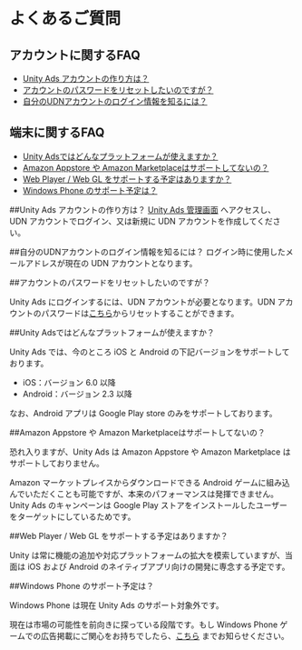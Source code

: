 # よくあるご質問
## アカウントに関するFAQ

- [Unity Ads アカウントの作り方は？](https://github.com/unity3d-jp/unityads-help-jp/wiki/general-faq#unity-ads-%E3%82%A2%E3%82%AB%E3%82%A6%E3%83%B3%E3%83%88%E3%81%AE%E4%BD%9C%E3%82%8A%E6%96%B9%E3%81%AF)
- [アカウントのパスワードをリセットしたいのですが？](https://github.com/unity3d-jp/unityads-help-jp/wiki/general-faq#%E3%82%A2%E3%82%AB%E3%82%A6%E3%83%B3%E3%83%88%E3%81%AE%E3%83%91%E3%82%B9%E3%83%AF%E3%83%BC%E3%83%89%E3%82%92%E3%83%AA%E3%82%BB%E3%83%83%E3%83%88%E3%81%97%E3%81%9F%E3%81%84%E3%81%AE%E3%81%A7%E3%81%99%E3%81%8C)
- [自分のUDNアカウントのログイン情報を知るには？](https://github.com/unity3d-jp/unityads-help-jp/wiki/general-faq#%E8%87%AA%E5%88%86%E3%81%AEudn%E3%82%A2%E3%82%AB%E3%82%A6%E3%83%B3%E3%83%88%E3%81%AE%E3%83%AD%E3%82%B0%E3%82%A4%E3%83%B3%E6%83%85%E5%A0%B1%E3%82%92%E7%9F%A5%E3%82%8B%E3%81%AB%E3%81%AF)

## 端末に関するFAQ

- [Unity Adsではどんなプラットフォームが使えますか？](https://github.com/unity3d-jp/unityads-help-jp/wiki/general-faq#unity-ads%E3%81%A7%E3%81%AF%E3%81%A9%E3%82%93%E3%81%AA%E3%83%97%E3%83%A9%E3%83%83%E3%83%88%E3%83%95%E3%82%A9%E3%83%BC%E3%83%A0%E3%81%8C%E4%BD%BF%E3%81%88%E3%81%BE%E3%81%99%E3%81%8B)
- [Amazon Appstore や Amazon Marketplaceはサポートしてないの？](https://github.com/unity3d-jp/unityads-help-jp/wiki/general-faq#amazon-appstore-%E3%82%84-amazon-marketplace%E3%81%AF%E3%82%B5%E3%83%9D%E3%83%BC%E3%83%88%E3%81%97%E3%81%A6%E3%81%AA%E3%81%84%E3%81%AE)
- [Web Player / Web GL をサポートする予定はありますか？](https://github.com/unity3d-jp/unityads-help-jp/wiki/general-faq#web-player--web-gl-%E3%82%92%E3%82%B5%E3%83%9D%E3%83%BC%E3%83%88%E3%81%99%E3%82%8B%E4%BA%88%E5%AE%9A%E3%81%AF%E3%81%82%E3%82%8A%E3%81%BE%E3%81%99%E3%81%8B)
- [Windows Phone のサポート予定は？](https://github.com/unity3d-jp/unityads-help-jp/wiki/general-faq#windows-phone-%E3%81%AE%E3%82%B5%E3%83%9D%E3%83%BC%E3%83%88%E4%BA%88%E5%AE%9A%E3%81%AF)

##Unity Ads アカウントの作り方は？
[Unity Ads 管理画面](https://dashboard.unityads.unity3d.com/) へアクセスし、 UDN アカウントでログイン、又は新規に UDN アカウントを作成してください。

##自分のUDNアカウントのログイン情報を知るには？
ログイン時に使用したメールアドレスが現在の UDN アカウントとなります。

##アカウントのパスワードをリセットしたいのですが？

Unity Ads にログインするには、UDN アカウントが必要となります。UDN アカウントのパスワードは[こちら](https://accounts.unity3d.com/password/new)からリセットすることができます。

##Unity Adsではどんなプラットフォームが使えますか？

Unity Ads では、今のところ iOS と Android の下記バージョンをサポートしております。

- iOS：バージョン 6.0 以降
- Android：バージョン 2.3 以降

なお、Android アプリは Google Play store のみをサポートしております。

##Amazon Appstore や Amazon Marketplaceはサポートしてないの？

恐れ入りますが、Unity Ads は Amazon Appstore や Amazon Marketplace はサポートしておりません。

Amazon マーケットプレイスからダウンロードできる Android ゲームに組み込んでいただくことも可能ですが、本来のパフォーマンスは発揮できません。Unity Ads のキャンペーンは Google Play ストアをインストールしたユーザーをターゲットにしているためです。

##Web Player / Web GL をサポートする予定はありますか？

Unity は常に機能の追加や対応プラットフォームの拡大を模索していますが、当面は iOS および Android のネイティブアプリ向けの開発に専念する予定です。

##Windows Phone のサポート予定は？

Windows Phone は現在 Unity Ads のサポート対象外です。

現在は市場の可能性を前向きに探っている段階です。もし Windows Phone ゲームでの広告掲載にご関心をお持ちでしたら、[こちら](mailto:ads-support@unity3d.co.jp) までお知らせください。
